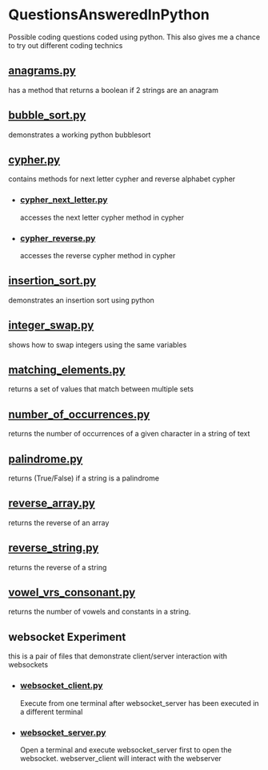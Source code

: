 # QuestionsAnsweredInPython

Possible coding questions coded using python.
This also gives me a chance to try out different coding technics

## [anagrams.py](https://github.com/gbeyer4094/QuestionsAnsweredInPython/blob/master/src/python/anagrams.py)
has a method that returns a boolean if 2 strings are an anagram

## [bubble_sort.py](https://github.com/gbeyer4094/QuestionsAnsweredInPython/blob/master/src/python/bubble_sort.py)
demonstrates a working python bubblesort

## [cypher.py](https://github.com/gbeyer4094/QuestionsAnsweredInPython/blob/master/src/python/cypher.py)
contains methods for next letter cypher and reverse alphabet cypher

  - ### [cypher_next_letter.py](https://github.com/gbeyer4094/QuestionsAnsweredInPython/blob/master/src/python/cypher_next_letter.py)
    accesses the next letter cypher method in cypher

  - ### [cypher_reverse.py](https://github.com/gbeyer4094/QuestionsAnsweredInPython/blob/master/src/python/cypher_reverse.py)
    accesses the reverse cypher method in cypher

## [insertion_sort.py](https://github.com/gbeyer4094/QuestionsAnsweredInPython/blob/master/src/python/insertion_sort.py)
demonstrates an insertion sort using python

## [integer_swap.py](https://github.com/gbeyer4094/QuestionsAnsweredInPython/blob/master/src/python/integer_swap.py)
shows how to swap integers using the same variables

## [matching_elements.py](https://github.com/gbeyer4094/QuestionsAnsweredInPython/blob/master/src/python/matching_elements.py)
returns a set of values that match between multiple sets

## [number_of_occurrences.py](https://github.com/gbeyer4094/QuestionsAnsweredInPython/blob/master/src/python/number_of_occurrences.py)
returns the number of occurrences of a given character in a string of text

## [palindrome.py](https://github.com/gbeyer4094/QuestionsAnsweredInPython/blob/master/src/python/palindrome.py)
returns (True/False) if a string is a palindrome

## [reverse_array.py](https://github.com/gbeyer4094/QuestionsAnsweredInPython/blob/master/src/python/reverse_array.py)
returns the reverse of an array

## [reverse_string.py](https://github.com/gbeyer4094/QuestionsAnsweredInPython/blob/master/src/python/reverse_string.py)
returns the reverse of a string

## [vowel_vrs_consonant.py](https://github.com/gbeyer4094/QuestionsAnsweredInPython/blob/master/src/python/vowel_vrs_consonant.py)
returns the number of vowels and constants in a string.

## websocket Experiment
this is a pair of files that demonstrate client/server interaction with websockets

   - ### [websocket_client.py](https://github.com/gbeyer4094/QuestionsAnsweredInPython/blob/master/src/python/websocket_client.py)
        Execute from one terminal after websocket_server has been executed in a different terminal
   - ### [websocket_server.py](https://github.com/gbeyer4094/QuestionsAnsweredInPython/blob/master/src/python/websocket_server.py)
        Open a terminal and execute websocket_server first to open the websocket.  webserver_client will interact with the webserver 
